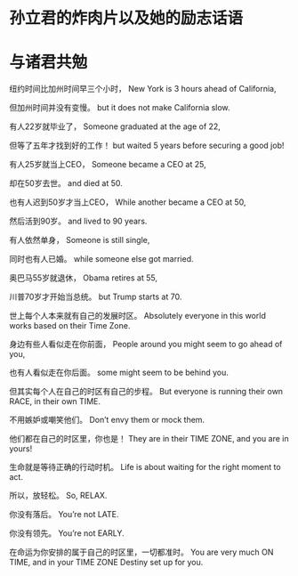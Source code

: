 # 孙立君的炸肉片以及她的励志话语
<h1>与诸君共勉</h1>

纽约时间比加州时间早三个小时， 
New York is 3 hours ahead of California, 

但加州时间并没有变慢。 
but it does not make California slow. 

有人22岁就毕业了， 
Someone graduated at the age of 22, 

但等了五年才找到好的工作！
but waited 5 years before securing a good job! 

有人25岁就当上CEO， 
Someone became a CEO at 25, 

却在50岁去世。 
and died at 50. 

也有人迟到50岁才当上CEO， 
While another became a CEO at 50, 

然后活到90岁。 
and lived to 90 years. 

有人依然单身， 
Someone is still single, 

同时也有人已婚。 
while someone else got married. 

奥巴马55岁就退休， 
Obama retires at 55, 

川普70岁才开始当总统。 
but Trump starts at 70. 

世上每个人本来就有自己的发展时区。 
Absolutely everyone in this world works based on their Time Zone. 

身边有些人看似走在你前面，
People around you might seem to go ahead of you, 

也有人看似走在你后面。 
some might seem to be behind you. 

但其实每个人在自己的时区有自己的步程。 
But everyone is running their own RACE, in their own TIME. 

不用嫉妒或嘲笑他们。 
Don’t envy them or mock them. 

他们都在自己的时区里，你也是！ 
They are in their TIME ZONE, and you are in yours! 

生命就是等待正确的行动时机。
Life is about waiting for the right moment to act. 

所以，放轻松。 
So, RELAX. 

你没有落后。 
You’re not LATE. 

你没有领先。 
You’re not EARLY. 

在命运为你安排的属于自己的时区里，一切都准时。 
You are very much ON TIME, and in your TIME ZONE Destiny set up for you.
